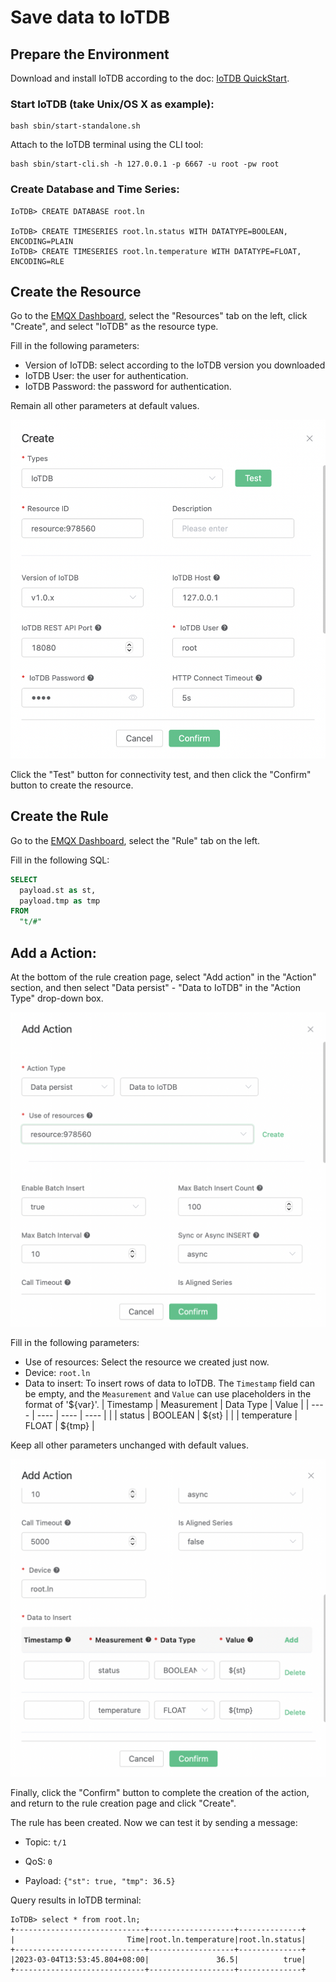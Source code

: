 # Save data to IoTDB

## Prepare the Environment

Download and install IoTDB according to the doc: [IoTDB QuickStart](https://iotdb.apache.org/UserGuide/Master/QuickStart/QuickStart.html).

### Start IoTDB (take Unix/OS X as example):

```
bash sbin/start-standalone.sh
```

Attach to the IoTDB terminal using the CLI tool:

```
bash sbin/start-cli.sh -h 127.0.0.1 -p 6667 -u root -pw root
```

### Create Database and Time Series:

```
IoTDB> CREATE DATABASE root.ln

IoTDB> CREATE TIMESERIES root.ln.status WITH DATATYPE=BOOLEAN, ENCODING=PLAIN
IoTDB> CREATE TIMESERIES root.ln.temperature WITH DATATYPE=FLOAT, ENCODING=RLE
```

## Create the Resource

Go to the [EMQX Dashboard](http://127.0.0.1:18083/#/resources), select the "Resources" tab on the left, click "Create", and select "IoTDB" as the resource type.

Fill in the following parameters:

- Version of IoTDB: select according to the IoTDB version you downloaded
- IoTDB User: the user for authentication.
- IoTDB Password: the password for authentication.

Remain all other parameters at default values.

![image](./assets/rule-engine/iotdb-resource-en.png)

Click the "Test" button for connectivity test, and then click the "Confirm" button to create the resource.

## Create the Rule

Go to the [EMQX Dashboard](http://127.0.0.1:18083/#/rules), select the "Rule" tab on the left.

Fill in the following SQL:

```SQL
SELECT
  payload.st as st,
  payload.tmp as tmp
FROM
  "t/#"
```

## Add a Action:

At the bottom of the rule creation page, select "Add action" in the "Action" section, and then select "Data persist" - "Data to IoTDB" in the "Action Type" drop-down box.

![image](./assets/rule-engine/iotdb-action-1-en.png)

Fill in the following parameters:

- Use of resources: Select the resource we created just now.
- Device: `root.ln`
- Data to insert: To insert rows of data to IoTDB. The `Timestamp` field can be empty, and the `Measurement` and `Value` can use placeholders in the format of '${var}'.
  |  Timestamp   | Measurement  | Data Type  | Value  |
  |  ----        |  ----        | ----       | ----   |
  |              | status       | BOOLEAN    | ${st}  |
  |              | temperature  | FLOAT      | ${tmp} |

Keep all other parameters unchanged with default values.

![image](./assets/rule-engine/iotdb-action-2-en.png)

Finally, click the "Confirm" button to complete the creation of the action, and return to the rule creation page and click "Create".

The rule has been created. Now we can test it by sending a message:

- Topic: `t/1`

- QoS: `0`

- Payload: `{"st": true, "tmp": 36.5}`

Query results in IoTDB terminal:

```
IoTDB> select * from root.ln;
+-----------------------------+-------------------+--------------+
|                         Time|root.ln.temperature|root.ln.status|
+-----------------------------+-------------------+--------------+
|2023-03-04T13:53:45.804+08:00|               36.5|          true|
+-----------------------------+-------------------+--------------+
```

